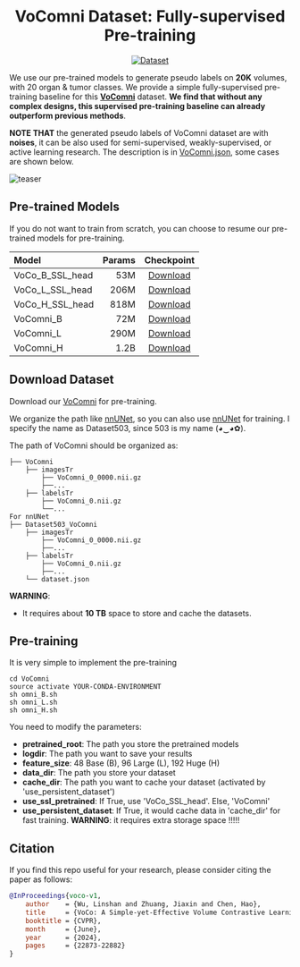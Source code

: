 <div align="center">
<h1>VoComni Dataset: Fully-supervised Pre-training</h1>

<a href='https://huggingface.co/datasets/Luffy503/VoComni'><img src='https://img.shields.io/badge/Dataset-VoComni-green' alt='Dataset'></a>
</div>

We use our pre-trained models to generate pseudo labels on **20K** volumes, with 20 organ & tumor classes. We provide a simple fully-supervised pre-training baseline for this [**VoComni**](https://huggingface.co/datasets/Luffy503/VoComni) dataset. **We find that without any complex designs, this supervised pre-training baseline can already outperform previous methods**.

**NOTE THAT** the generated pseudo labels of VoComni dataset are with **noises**, it can be also used for semi-supervised, weakly-supervised, or active learning research. The description is in [VoComni.json](VoComni.json), some cases are shown below.

![teaser](assets/vocomni.png)

## Pre-trained Models

If you do not want to train from scratch, you can choose to resume our pre-trained models for pre-training.

| Model           | Params |                                           Checkpoint                                           |
|:----------------|-------:|:----------------------------------------------------------------------------------------------:|
| VoCo_B_SSL_head |    53M | [Download](https://huggingface.co/Luffy503/VoCo/resolve/main/VoCo_B_SSL_head.pt?download=true) |
| VoCo_L_SSL_head |   206M | [Download](https://huggingface.co/Luffy503/VoCo/resolve/main/VoCo_L_SSL_head.pt?download=true) |
| VoCo_H_SSL_head |   818M | [Download](https://huggingface.co/Luffy503/VoCo/resolve/main/VoCo_H_SSL_head.pt?download=true) |
| VoComni_B       |    72M |    [Download](https://huggingface.co/Luffy503/VoCo/resolve/main/VoComni_B.pt?download=true)    |
| VoComni_L       |   290M |    [Download](https://huggingface.co/Luffy503/VoCo/resolve/main/VoComni_L.pt?download=true)    |
| VoComni_H       |   1.2B |    [Download](https://huggingface.co/Luffy503/VoCo/resolve/main/VoComni_H.pt?download=true)    |

## Download Dataset

Download our [VoComni](https://huggingface.co/datasets/Luffy503/VoComni) for pre-training.

We organize the path like [nnUNet](https://github.com/MIC-DKFZ/nnUNet), so you can also use [nnUNet](https://github.com/MIC-DKFZ/nnUNet) for training. I specify the name as Dataset503, since 503 is my name (◕‿◕✿).

The path of VoComni should be organized as:
```
├── VoComni
    ├── imagesTr
        ├── VoComni_0_0000.nii.gz
        ├──...
    ├── labelsTr
        ├── VoComni_0.nii.gz
        └──...
For nnUNet
├── Dataset503_VoComni
    ├── imagesTr
        ├── VoComni_0_0000.nii.gz
        ├──...
    ├── labelsTr
        ├── VoComni_0.nii.gz
        ├──...
    └── dataset.json
```

**WARNING**: 
- It requires about **10 TB** space to store and cache the datasets. 

## Pre-training

It is very simple to implement the pre-training
```
cd VoComni
source activate YOUR-CONDA-ENVIRONMENT
sh omni_B.sh
sh omni_L.sh
sh omni_H.sh
```

You need to modify the parameters:
- **pretrained_root**: The path you store the pretrained models
- **logdir**: The path you want to save your results
- **feature_size**: 48 Base (B), 96 Large (L), 192 Huge (H)
- **data_dir**: The path you store your dataset
- **cache_dir**: The path you want to cache your dataset (activated by 'use_persistent_dataset')
- **use_ssl_pretrained**: If True, use 'VoCo_SSL_head'. Else, 'VoComni'
- **use_persistent_dataset**: If True, it would cache data in 'cache_dir' for fast training. **WARNING**: it requires extra storage space !!!!!

## Citation

If you find this repo useful for your research, please consider citing the paper as follows:

```bibtex
@InProceedings{voco-v1,
    author    = {Wu, Linshan and Zhuang, Jiaxin and Chen, Hao},
    title     = {VoCo: A Simple-yet-Effective Volume Contrastive Learning Framework for 3D Medical Image Analysis},
    booktitle = {CVPR},
    month     = {June},
    year      = {2024},
    pages     = {22873-22882}
}
```
